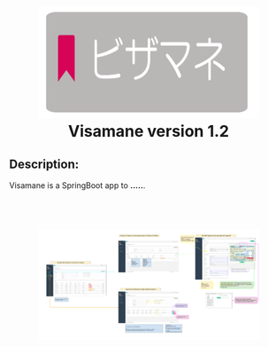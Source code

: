 <h1 align="center">
  <br>
  <img src="./images/vis logo.png" height="200" width="400"/>
  <br>
Visamane version 1.2
  <br>
  
## Description:
 <p>Visamane is a  SpringBoot app to  <strong>.....</strong>.</p>
<br>
<h1 align="center">
  <img src="./images/v1.2.0 Visamane - MT side.png" height="200" width="400"/>